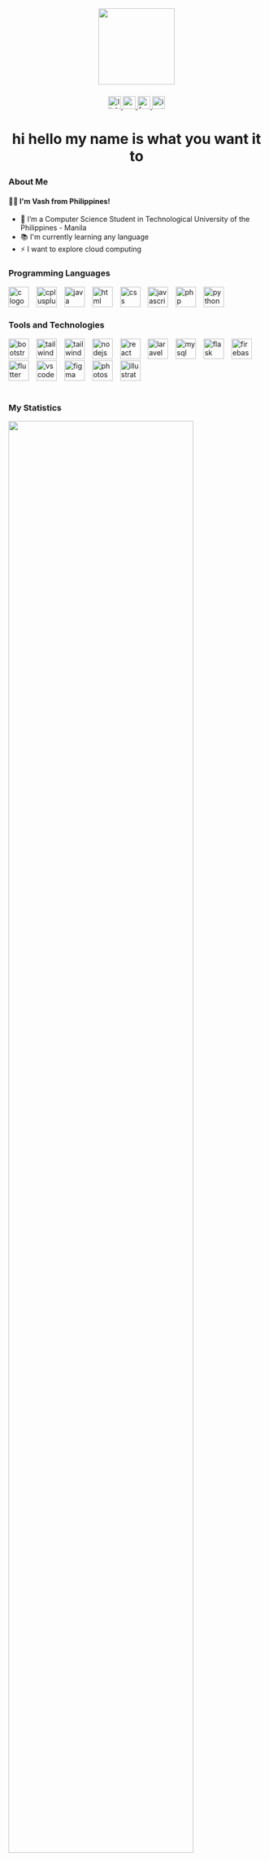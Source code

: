 <div align="center">
  <img height="150" src="https://i.pinimg.com/originals/75/d1/40/75d14065f31a2cae5d809a3b0872775b.png"  />
</div>

###

<div align="center">
  <a href="https://www.linkedin.com/in/vashti-karmelli-c/" target="_blank">
    <img src="https://img.shields.io/static/v1?message=LinkedIn&logo=linkedin&label=&color=0077B5&logoColor=white&labelColor=&style=for-the-badge" height="25" alt="linkedin logo"  />
  </a>
  <a href="https://mail.google.com/mail/u/?authuser=camuvashtikarmelli@gmail.com" target="_blank">
    <img src="https://img.shields.io/static/v1?message=Gmail&logo=gmail&label=&color=D14836&logoColor=white&labelColor=&style=for-the-badge" height="25" alt="gmail logo"  />
  </a>
  <a href="https://www.facebook.com/vashti.karmelli16" target="_blank">
    <img src="https://img.shields.io/static/v1?message=Facebook&logo=facebook&label=&color=1877F2&logoColor=white&labelColor=&style=for-the-badge" height="25" alt="facebook logo"  />
  </a>
  <a href="https://www.instagram.com/vsht_krmll/" target="_blank">
    <img src="https://img.shields.io/static/v1?message=Instagram&logo=instagram&label=&color=E4405F&logoColor=white&labelColor=&style=for-the-badge" height="25" alt="instagram logo"  />
  </a>
</div>


###

<h1 align="center">hi hello my name is what you want it to</h1>

### About Me

#### 👩‍💻 I'm Vash from Philippines!
- 🔭 I’m a Computer Science Student in Technological University of the Philippines - Manila
- 📚 I'm currently learning any language
- ⚡ I want to explore cloud computing</p>

###

### Programming Languages

<div align="left">
  <img src="https://skillicons.dev/icons?i=c" height="40" alt="c logo" title="C"/>
  <img width="7" />
  <img src="https://skillicons.dev/icons?i=cpp" height="40" alt="cplusplus logo" title="C++"/>
  <img width="7" />
  <img src="https://skillicons.dev/icons?i=java&theme=light" height="40" alt="java logo" title="Java"/>
  <img width="7" />
  <img src="https://skillicons.dev/icons?i=html" height="40" alt="html logo" title="HTML"/>
  <img width="7" />
  <img src="https://skillicons.dev/icons?i=css&theme=light" height="40" alt="css logo" title="CSS"/>
  <img width="7" />
  <img src="https://skillicons.dev/icons?i=javascript&theme=light" height="40" alt="javascript logo" title="JavaScript"/>
  <img width="7" />
  <img src="https://skillicons.dev/icons?i=php&theme=light" height="40" alt="php logo" title="PHP"/>
  <img width="7" />
  <img src="https://skillicons.dev/icons?i=python&theme=light" height="40" alt="python logo" title="Python"/>
  <img width="7" />
</div>

### Tools and Technologies

<div align="left">
  <img src="https://skillicons.dev/icons?i=bootstrap&theme=light" height="40" alt="bootstrap logo" title="Bootstrap"/>
  <img width="7" />
  <img src="https://skillicons.dev/icons?i=tailwind&theme=light" height="40" alt="tailwind logo" title="Tailwind CSS"/>
  <img width="7" />
  <img src="https://skillicons.dev/icons?i=sass&theme=light" height="40" alt="tailwind logo" title="SASS"/>
  <img width="7" />
  <img src="https://skillicons.dev/icons?i=nodejs&theme=light" height="40" alt="nodejs logo" title="Node.js"/>
  <img width="7" />
  <img src="https://skillicons.dev/icons?i=react&theme=light" height="40" alt="react logo" title="React.js"/>
  <img width="7" />
  <img src="https://skillicons.dev/icons?i=laravel&theme=light" height="40" alt="laravel logo" title="Laravel"/>
  <img width="7" />
  <img src="https://skillicons.dev/icons?i=mysql&theme=light" height="40" alt="mysql logo" title="MySQL"/>
  <img width="7" />
  <img src="https://skillicons.dev/icons?i=flask&theme=light" height="40" alt="flask logo" title="Flask"/>
  <img width="7" />
  <img src="https://skillicons.dev/icons?i=firebase&theme=light" height="40" alt="firebase logo" title="Firebase"/>
  <img width="7" />
  <img src="https://skillicons.dev/icons?i=flutter&theme=light" height="40" alt="flutter logo" title="Flutter"/>
  <img width="7" />
  <img src="https://skillicons.dev/icons?i=vscode&theme=light" height="40" alt="vscode logo" title="VS Code"/>
  <img width="7" />
  <img src="https://skillicons.dev/icons?i=figma&theme=light" height="40" alt="figma logo" title="Figma"/>
  <img width="7" />
  <img src="https://skillicons.dev/icons?i=ps&theme=light" height="40" alt="photoshop logo" title="Photoshop"/>
  <img width="7" />
  <img src="https://skillicons.dev/icons?i=ai&theme=light" height="40" alt="illustrator logo" title="Illustrator"/>
</div>

<br> 

### My Statistics
<div align="left">
    <img src="http://github-profile-summary-cards.vercel.app/api/cards/profile-details?username=vcarmelli&theme=nord_bright" width="85%" height="auto" style="display: inline;" />
</div>

<div align="left" >
  <img src="http://github-profile-summary-cards.vercel.app/api/cards/stats?username=vcarmelli&theme=nord_bright" alt="vcarmelli" style="display: inline;" />
  <img src="https://github-readme-stats.vercel.app/api/top-langs?username=vcarmelli&show_icons=true&border_radius=15&locale=en&layout=compact"  style="display: inline;" height="195" />
</div>

<div align="left">
  <img align="center" src="https://streak-stats.demolab.com?user=Vcarmelli&locale=en&mode=daily&theme=light&hide_border=false&border_radius=15&order=3" width="60%" />
</div>


